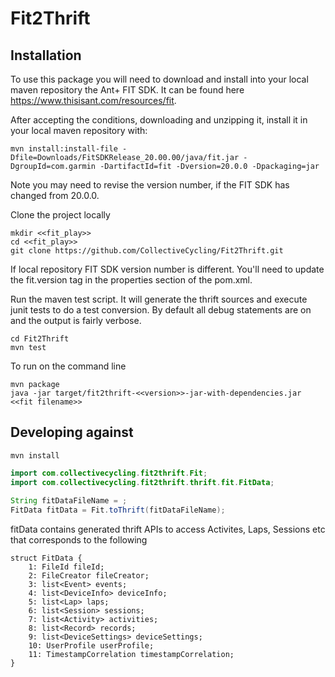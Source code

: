 # Fit2Thrift

Installation
------------

To use this package you will need to download and install into your local maven repository the Ant+ FIT SDK.  It can be found here https://www.thisisant.com/resources/fit.

After accepting the conditions, downloading and unzipping it, install it in your local maven repository with: 

    mvn install:install-file -Dfile=Downloads/FitSDKRelease_20.00.00/java/fit.jar -DgroupId=com.garmin -DartifactId=fit -Dversion=20.0.0 -Dpackaging=jar

Note you may need to revise the version number, if the FIT SDK has changed from 20.0.0.

Clone the project locally
    
    mkdir <<fit_play>>
    cd <<fit_play>>
    git clone https://github.com/CollectiveCycling/Fit2Thrift.git
    
If local repository FIT SDK version number is different. You'll need to update the fit.version tag in the properties section of the pom.xml.

Run the maven test script. It will generate the thrift sources and execute junit tests to do a test conversion. By default all debug statements are on and the output is fairly verbose.

    cd Fit2Thrift
    mvn test
    
To run on the command line
    
    mvn package
    java -jar target/fit2thrift-<<version>>-jar-with-dependencies.jar <<fit filename>>
    
Developing against
------------------

    mvn install

  
```java
import com.collectivecycling.fit2thrift.Fit;
import com.collectivecycling.fit2thrift.thrift.fit.FitData;
    
String fitDataFileName = ;
FitData fitData = Fit.toThrift(fitDataFileName);
```

fitData contains generated thrift APIs to access Activites, Laps, Sessions etc that corresponds to the following 

```
struct FitData {
	1: FileId fileId;
	2: FileCreator fileCreator;
	3: list<Event> events;
	4: list<DeviceInfo> deviceInfo;
	5: list<Lap> laps;
	6: list<Session> sessions;
	7: list<Activity> activities;
	8: list<Record> records;
	9: list<DeviceSettings> deviceSettings;
	10: UserProfile userProfile;
	11: TimestampCorrelation timestampCorrelation;
}
```